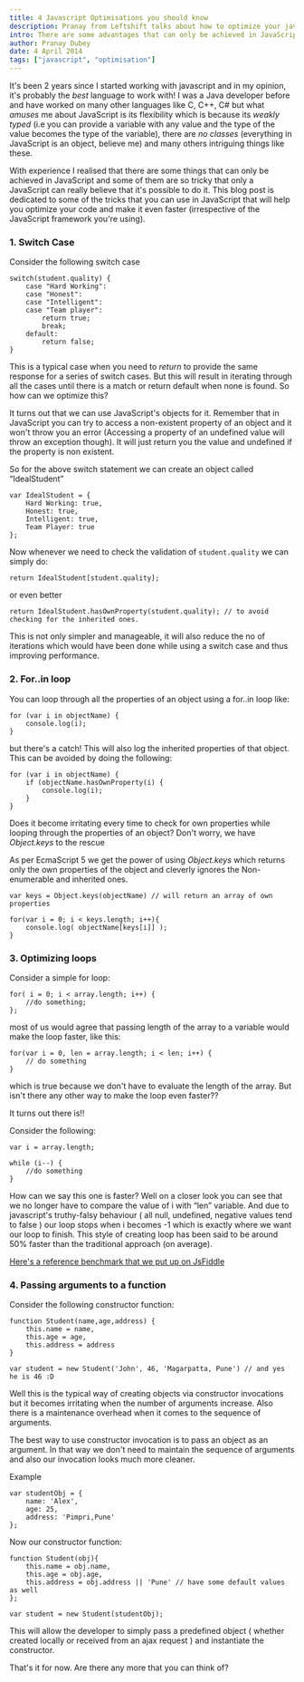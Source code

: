 ```yaml
---
title: 4 Javascript Optimisations you should know
description: Pranay from Leftshift talks about how to optimize your javascript
intro: There are some advantages that can only be achieved in JavaScript, implementing them in other languages can be really painful. This blog post will talk about some of the tricks that you can use in JavaScript that will help you optimize your code and make it even faster
author: Pranay Dubey
date: 4 April 2014
tags: ["javascript", "optimisation"]
---
```


It's been 2 years since I started working with javascript and in my opinion, it's probably the _best_ language to work with! I was a Java developer before and have worked on many other languages like C, C++, C# but what _amuses_ me about JavaScript is its flexibility which is because its _weakly typed_ (i.e you can provide a variable with any value and the type of the value becomes the type of the variable), there are _no classes_ (everything in JavaScript is an object, believe me) and many others intriguing things like these.

With experience I realised that there are some things that can only be achieved in JavaScript and some of them are so tricky that only a JavaScript can really believe that it's possible to do it. This blog post is dedicated to some of the tricks that you can use in JavaScript that will help you optimize your code and make it even faster (irrespective of the JavaScript framework you're using).

### 1. Switch Case

Consider the following switch case

    switch(student.quality) {
    	case "Hard Working":
    	case "Honest":
    	case "Intelligent":
    	case "Team player":
    		return true;
    		break;
    	default:
    		return false;
    }

This is a typical case when you need to _return_ to provide the same response for a series of switch cases. But this will result in iterating through all the cases until there is a match or return default when none is found. So how can we optimize this?

It turns out that we can use JavaScript's objects for it. Remember that in JavaScript you can try to access a non-existent property of an object and it won't throw you an error (Accessing a property of an undefined value will throw an exception though). It will just return you the value and undefined if the property is non existent.

So for the above switch statement we can create an object called “IdealStudent”

    var IdealStudent = {
    	Hard Working: true,
    	Honest: true,
    	Intelligent: true,
    	Team Player: true
    };

Now whenever we need to check the validation of `student.quality` we can simply do:

    return IdealStudent[student.quality];

or even better

    return IdealStudent.hasOwnProperty(student.quality); // to avoid checking for the inherited ones.

This is not only simpler and manageable, it will also reduce the no of iterations which would have been done while using a switch case and thus improving performance.

### 2. For..in loop

You can loop through all the properties of an object using a for..in loop like:

    for (var i in objectName) {
    	console.log(i);
    }

but there's a catch! This will also log the inherited properties of that object. This can be avoided by doing the following:

    for (var i in objectName) {
    	if (objectName.hasOwnProperty(i) {
    		console.log(i);
    	}
    }

Does it become irritating every time to check for own properties while looping through the properties of an object?
Don't worry, we have _Object.keys_ to the rescue

As per EcmaScript 5 we get the power of using _Object.keys_ which returns only the own properties of the object and cleverly ignores the Non-enumerable and inherited ones.

    var keys = Object.keys(objectName) // will return an array of own properties

    for(var i = 0; i < keys.length; i++){
    	console.log( objectName[keys[i]] );
    }

### 3. Optimizing loops

Consider a simple for loop:

    for( i = 0; i < array.length; i++) {
    	//do something;
    };

most of us would agree that passing length of the array to a variable would make the loop faster, like this:

    for(var i = 0, len = array.length; i < len; i++) {
    	// do something
    }

which is true because we don't have to evaluate the length of the array. But isn't there any other way to make the loop even faster??

It turns out there is!!

Consider the following:

    var i = array.length;

    while (i--) {
    	//do something
    }

How can we say this one is faster? Well on a closer look you can see that we no longer have to compare the value of i with “len” variable. And due to javascript's truthy-falsy behaviour ( all null, undefined, negative values tend to false ) our loop stops when i becomes -1 which is exactly where we want our loop to finish. This style of creating loop has been said to be around 50% faster than the traditional approach (on average).

[Here's a reference benchmark that we put up on JsFiddle](http://jsfiddle.net/kNLda/)

### 4. Passing arguments to a function

Consider the following constructor function:

    function Student(name,age,address) {
    	this.name = name,
    	this.age = age,
    	this.address = address
    }

    var student = new Student('John', 46, 'Magarpatta, Pune') // and yes he is 46 :D

Well this is the typical way of creating objects via constructor invocations but it becomes irritating when the number of arguments increase. Also there is a maintenance overhead when it comes to the sequence of arguments.

The best way to use constructor invocation is to pass an object as an argument. In that way we don't need to maintain the sequence of arguments and also our invocation looks much more cleaner.

Example

    var studentObj = {
    	name: 'Alex',
    	age: 25,
    	address: 'Pimpri,Pune'
    };

Now our constructor function:

    function Student(obj){
    	this.name = obj.name,
    	this.age = obj.age,
    	this.address = obj.address || 'Pune' // have some default values as well
    };

    var student = new Student(studentObj);

This will allow the developer to simply pass a predefined object ( whether created locally or received from an ajax request ) and instantiate the constructor.

That's it for now. Are there any more that you can think of?
